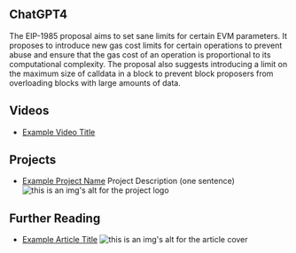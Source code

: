 ## ChatGPT4

The EIP-1985 proposal aims to set sane limits for certain EVM parameters. It proposes to introduce new gas cost limits for certain operations to prevent abuse and ensure that the gas cost of an operation is proportional to its computational complexity. The proposal also suggests introducing a limit on the maximum size of calldata in a block to prevent block proposers from overloading blocks with large amounts of data.

## Videos

- [Example Video Title](https://www.youtube.com/watch?v=TDGq4aeevgY)

## Projects

- [Example Project Name](https://xxxx.xxx/xxxxx) Project Description (one sentence) ![this is an img's alt for the project logo](https://xxxx.xxx/project-logo.xxx)

## Further Reading

- [Example Article Title](https://xxxx.xxx/xxxxx) ![this is an img's alt for the article cover](https://xxxx.xxx/article-cover.xxx)
